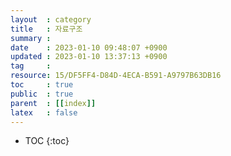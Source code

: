 ```yaml
---
layout  : category
title   : 자료구조
summary : 
date    : 2023-01-10 09:48:07 +0900
updated : 2023-01-10 13:37:13 +0900
tag     : 
resource: 15/DF5FF4-D84D-4ECA-B591-A9797B63DB16
toc     : true
public  : true
parent  : [[index]]
latex   : false
---
```

* TOC
{:toc}

# 
